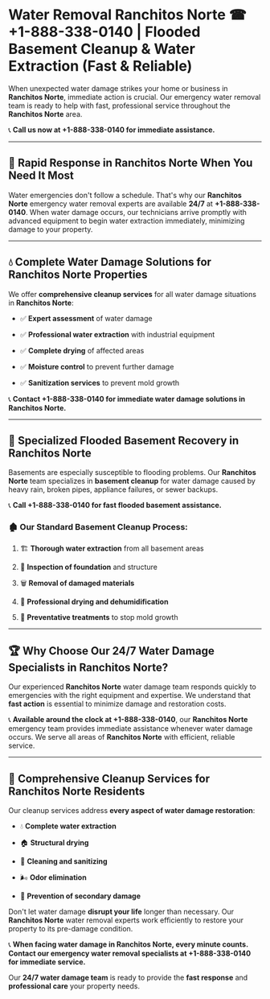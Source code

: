 # Water Removal Ranchitos Norte ☎ +1-888-338-0140 | Flooded Basement Cleanup & Water Extraction (Fast & Reliable)

When unexpected water damage strikes your home or business in **Ranchitos Norte**, immediate action is crucial. Our emergency water removal team is ready to help with fast, professional service throughout the **Ranchitos Norte** area. 

📞 **Call us now at +1-888-338-0140 for immediate assistance.**
---
## 🚀 Rapid Response in Ranchitos Norte When You Need It Most
Water emergencies don't follow a schedule. That's why our **Ranchitos Norte** emergency water removal experts are available **24/7** at **+1-888-338-0140**. When water damage occurs, our technicians arrive promptly with advanced equipment to begin water extraction immediately, minimizing damage to your property.
---
## 💧 Complete Water Damage Solutions for Ranchitos Norte Properties
We offer **comprehensive cleanup services** for all water damage situations in **Ranchitos Norte**:
- ✅ **Expert assessment** of water damage  
- ✅ **Professional water extraction** with industrial equipment  
- ✅ **Complete drying** of affected areas  
- ✅ **Moisture control** to prevent further damage  
- ✅ **Sanitization services** to prevent mold growth  
📞 **Contact +1-888-338-0140 for immediate water damage solutions in Ranchitos Norte.**
---
## 🌊 Specialized Flooded Basement Recovery in Ranchitos Norte
Basements are especially susceptible to flooding problems. Our **Ranchitos Norte** team specializes in **basement cleanup** for water damage caused by heavy rain, broken pipes, appliance failures, or sewer backups. 
📞 **Call +1-888-338-0140 for fast flooded basement assistance.**
### 🏚️ Our Standard Basement Cleanup Process:
1. 🏗️ **Thorough water extraction** from all basement areas  
2. 🔎 **Inspection of foundation** and structure  
3. 🗑️ **Removal of damaged materials**  
4. 💨 **Professional drying and dehumidification**  
5. 🚫 **Preventative treatments** to stop mold growth  
---
## 🏆 Why Choose Our 24/7 Water Damage Specialists in Ranchitos Norte?
Our experienced **Ranchitos Norte** water damage team responds quickly to emergencies with the right equipment and expertise. We understand that **fast action** is essential to minimize damage and restoration costs.
📞 **Available around the clock at +1-888-338-0140**, our **Ranchitos Norte** emergency team provides immediate assistance whenever water damage occurs. We serve all areas of **Ranchitos Norte** with efficient, reliable service.
---
## 🧹 Comprehensive Cleanup Services for Ranchitos Norte Residents
Our cleanup services address **every aspect of water damage restoration**:
- 💧 **Complete water extraction**  
- 🏠 **Structural drying**  
- 🧼 **Cleaning and sanitizing**  
- 🌬️ **Odor elimination**  
- 🚫 **Prevention of secondary damage**  
Don't let water damage **disrupt your life** longer than necessary. Our **Ranchitos Norte** water removal experts work efficiently to restore your property to its pre-damage condition.
📞 **When facing water damage in Ranchitos Norte, every minute counts. Contact our emergency water removal specialists at +1-888-338-0140 for immediate service.**
Our **24/7 water damage team** is ready to provide the **fast response** and **professional care** your property needs.
